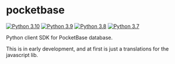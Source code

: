 # pocketbase

[![Python 3.10](https://github.com/vaphes/pocketbase/actions/workflows/python-3.10.yml/badge.svg)](https://github.com/vaphes/pocketbase/actions/workflows/python-3.10.yml) [![Python 3.9](https://github.com/vaphes/pocketbase/actions/workflows/python-3.9.yml/badge.svg)](https://github.com/vaphes/pocketbase/actions/workflows/python-3.9.yml) [![Python 3.8](https://github.com/vaphes/pocketbase/actions/workflows/python-3.8.yml/badge.svg)](https://github.com/vaphes/pocketbase/actions/workflows/python-3.8.yml) [![Python 3.7](https://github.com/vaphes/pocketbase/actions/workflows/python-3.7.yml/badge.svg)](https://github.com/vaphes/pocketbase/actions/workflows/python-3.7.yml)

Python client SDK for PocketBase database.

This is in early development, and at first is just a translations for the javascript lib.
